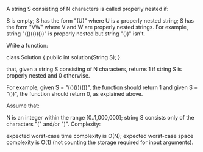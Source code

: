 A string S consisting of N characters is called properly nested if:

S is empty;
S has the form "(U)" where U is a properly nested string;
S has the form "VW" where V and W are properly nested strings.
For example, string "(()(())())" is properly nested but string "())" isn't.

Write a function:

class Solution { public int solution(String S); }

that, given a string S consisting of N characters, returns 1 if string S is properly nested and 0 otherwise.

For example, given S = "(()(())())", the function should return 1 and given S = "())", the function should return 0, as explained above.

Assume that:

N is an integer within the range [0..1,000,000];
string S consists only of the characters "(" and/or ")".
Complexity:

expected worst-case time complexity is O(N);
expected worst-case space complexity is O(1) (not counting the storage required for input arguments).